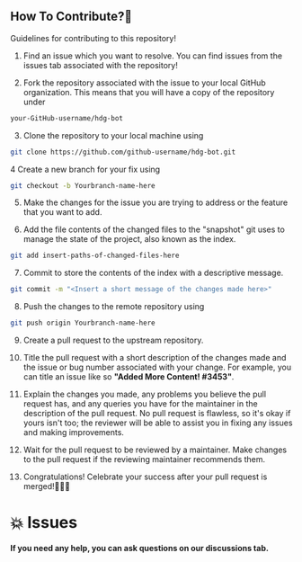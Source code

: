 ## How To Contribute?🤔

Guidelines for contributing to this repository!

1. Find an issue which you want to resolve. You can find issues from the issues tab associated with the repository!

2. Fork the repository associated with the issue to your local GitHub organization. This means that you will have a copy of the repository under
  ```bash
  your-GitHub-username/hdg-bot
  ```
3. Clone the repository to your local machine using 
 ```bash
 git clone https://github.com/github-username/hdg-bot.git
 ```
4  Create a new branch for your fix using 
```bash
git checkout -b Yourbranch-name-here
```
5. Make the changes for the issue you are trying to address or the feature that you want to add.

6. Add the file contents of the changed files to the "snapshot" git uses to manage the state of the project, also known as the index. 
 ```bash
git add insert-paths-of-changed-files-here
```
7. Commit to store the contents of the index with a descriptive message.
 ```bash
 git commit -m "<Insert a short message of the changes made here>"
 ```
8. Push the changes to the remote repository using 
 ```bash
 git push origin Yourbranch-name-here
 ```
9. Create a pull request to the upstream repository.

10. Title the pull request with a short description of the changes made and the issue or bug number associated with your change. For example, you can title an issue like so **"Added More Content! #3453"**.

11. Explain the changes you made, any problems you believe the pull request has, and any queries you have for the maintainer in the description of the pull request. No pull request is flawless, so it's okay if yours isn't too; the reviewer will be able to assist you in fixing any issues and making improvements.

12. Wait for the pull request to be reviewed by a maintainer. Make changes to the pull request if the reviewing maintainer recommends them.

13. Congratulations! Celebrate your success after your pull request is merged!💜😁🚀

# 💥 Issues

**If you need any help, you can ask questions on our **discussions** tab.**
